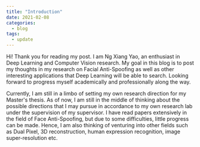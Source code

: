 ```yaml
---
title: "Introduction"
date: 2021-02-08
categories:
  - blog
tags:
  - update
---
```


Hi! Thank you for reading my post. I am Ng Xiang Yao, an enthusiast in Deep Learning and Computer Vision research. My goal in this blog is to post my thoughts in my research on Facial Anti-Spoofing as well as other interesting applications that Deep Learning will be able to search. Looking forward to progress myself academically and professionally along the way. 

Currently, I am still in a limbo of setting my own research direction for my Master's thesis. As of now, I am still in the middle of thinking about the possible directions that I may pursue in accordance to my own research lab under the supervision of my supervisor. I have read papers extensively in the field of Face Anti-Spoofing, but due to some difficulties, little progress can be made. Hence, I am also thinking of venturing into other fields such as Dual Pixel, 3D reconstruction, human expression recognition, image super-resolution etc.  

<!-- You'll find this post in your `_posts` directory. Go ahead and edit it and re-build the site to see your changes. You can rebuild the site in many different ways, but the most common way is to run `jekyll serve`, which launches a web server and auto-regenerates your site when a file is updated.

To add new posts, simply add a file in the `_posts` directory that follows the convention `YYYY-MM-DD-name-of-post.ext` and includes the necessary front matter. Take a look at the source for this post to get an idea about how it works.

Jekyll also offers powerful support for code snippets:

```ruby
def print_hi(name)
  puts "Hi, #{name}"
end
print_hi('Tom')
#=> prints 'Hi, Tom' to STDOUT.
```

Check out the [Jekyll docs][jekyll-docs] for more info on how to get the most out of Jekyll. File all bugs/feature requests at [Jekyll’s GitHub repo][jekyll-gh]. If you have questions, you can ask them on [Jekyll Talk][jekyll-talk].

[jekyll-docs]: https://jekyllrb.com/docs/home
[jekyll-gh]:   https://github.com/jekyll/jekyll
[jekyll-talk]: https://talk.jekyllrb.com/
 -->

